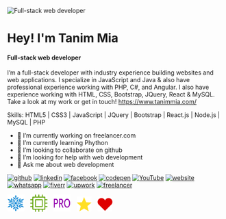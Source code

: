 ![Full-stack web developer](https://media.licdn.com/dms/image/D5616AQEZr28LM2xlxQ/profile-displaybackgroundimage-shrink_350_1400/0/1693802235057?e=1699488000&v=beta&t=fcpI82YKLzQvXBffqtwCfqVptIFkEeK1heW8tynEJFA)

# Hey! I'm Tanim Mia
#### Full-stack web developer

I’m a full-stack developer with industry experience building websites and web applications. I specialize in JavaScript and Java & also have professional experience working with PHP, C#, and Angular. I also have experience working with HTML, CSS, Bootstrap, JQuery, React & MySQL. Take a look at my work or get in touch! https://www.tanimmia.com/

Skills: HTML5 | CSS3 | JavaScript | JQuery | Bootstrap | React.js | Node.js | MySQL | PHP

- 🔭 I’m currently working on freelancer.com 
- 🌱 I’m currently learning Phython 
- 👯 I’m looking to collaborate on github 
- 🤔 I’m looking for help with web development 
- 💬 Ask me about web development 


[<img src='https://cdn.jsdelivr.net/npm/simple-icons@3.0.1/icons/github.svg' alt='github' height='40'>](https://github.com/https://github.com/tanimmia1221/tanimmia1221/)  [<img src='https://cdn.jsdelivr.net/npm/simple-icons@3.0.1/icons/linkedin.svg' alt='linkedin' height='40'>](https://www.linkedin.com/in/https://www.linkedin.com/in/tanim-m-a3a31b11a//)  [<img src='https://cdn.jsdelivr.net/npm/simple-icons@3.0.1/icons/facebook.svg' alt='facebook' height='40'>](https://www.facebook.com/https://www.facebook.com/st.tameem)  [<img src='https://cdn.jsdelivr.net/npm/simple-icons@3.0.1/icons/codepen.svg' alt='codepen' height='40'>](https://codepen.io/https://codepen.io/mohammad-tameem)  [<img src='https://cdn.jsdelivr.net/npm/simple-icons@3.0.1/icons/youtube.svg' alt='YouTube' height='40'>](https://www.youtube.com/channel/https://www.youtube.com/channel/UC_CFcbv-9XARsGFMkINrCaw)  [<img src='https://cdn.jsdelivr.net/npm/simple-icons@3.0.1/icons/icloud.svg' alt='website' height='40'>](https://www.tanimmia.com/)  [<img src='https://cdn.jsdelivr.net/npm/simple-icons@3.0.1/icons/whatsapp.svg' alt='whatsapp' height='40'>](https://wa.me/qr/757FFBLFZEU3J1)  [<img src='https://cdn.jsdelivr.net/npm/simple-icons@3.0.1/icons/fiverr.svg' alt='fiverr' height='40'>](https://www.fiverr.com/sttamim?up_rollout=true)  [<img src='https://cdn.jsdelivr.net/npm/simple-icons@3.0.1/icons/upwork.svg' alt='upwork' height='40'>](https://www.fiverr.com/sttamim?up_rollout=true)  [<img src='https://cdn.jsdelivr.net/npm/simple-icons@3.0.1/icons/freelancer.svg' alt='freelancer' height='40'>](https://www.freelancer.com/u/sttamim)  

<a href='https://archiveprogram.github.com/'><img src='https://raw.githubusercontent.com/acervenky/animated-github-badges/master/assets/acbadge.gif' width='40' height='40'></a> <a href='https://docs.github.com/en/developers'><img src='https://raw.githubusercontent.com/acervenky/animated-github-badges/master/assets/devbadge.gif' width='40' height='40'></a> <a href='https://github.com/pricing'><img src='https://raw.githubusercontent.com/acervenky/animated-github-badges/master/assets/pro.gif' width='40' height='40'></a> <a href='https://stars.github.com/'><img src='https://raw.githubusercontent.com/acervenky/animated-github-badges/master/assets/starbadge.gif' width='35' height='35'></a> <a href='https://docs.github.com/en/github/supporting-the-open-source-community-with-github-sponsors'><img src='https://raw.githubusercontent.com/acervenky/animated-github-badges/master/assets/sponsorbadge.gif' width='35' height='35'></a> 
